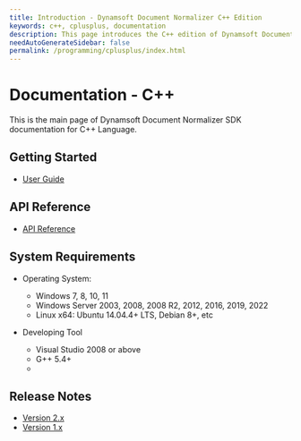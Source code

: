 ```yaml
---
title: Introduction - Dynamsoft Document Normalizer C++ Edition
keywords: c++, cplusplus, documentation
description: This page introduces the C++ edition of Dynamsoft Document Normalizer
needAutoGenerateSidebar: false
permalink: /programming/cplusplus/index.html
---
```


# Documentation - C++

This is the main page of Dynamsoft Document Normalizer SDK documentation for C++ Language.

## Getting Started

- [User Guide](user-guide/getting-started.md)

## API Reference

- [API Reference](api-reference/index.md)

## System Requirements

- Operating System:
  - Windows 7, 8, 10, 11
  - Windows Server 2003, 2008, 2008 R2, 2012, 2016, 2019, 2022
  - Linux x64: Ubuntu 14.04.4+ LTS, Debian 8+, etc

- Developing Tool
  - Visual Studio 2008 or above
  - G++ 5.4+  
  - 
## Release Notes

- [Version 2.x](release-notes/cpp-2.md)
- [Version 1.x](release-notes/cpp-1.md)
